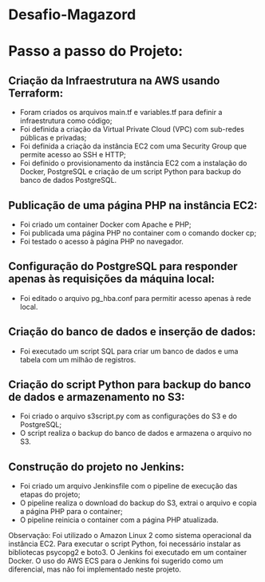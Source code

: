 # Desafio-Magazord

<!DOCTYPE html>
<html>
<head>
	
</head>
<body>
	<h1>Passo a passo do Projeto:</h1>
	<h2>Criação da Infraestrutura na AWS usando Terraform:</h2>
	<ul>
		<li>Foram criados os arquivos main.tf e variables.tf para definir a infraestrutura como código;</li>
		<li>Foi definida a criação da Virtual Private Cloud (VPC) com sub-redes públicas e privadas;</li>
		<li>Foi definida a criação da instância EC2 com uma Security Group que permite acesso ao SSH e HTTP;</li>
		<li>Foi definido o provisionamento da instância EC2 com a instalação do Docker, PostgreSQL e criação de um script Python para backup do banco de dados PostgreSQL.</li>
	</ul>
	<h2>Publicação de uma página PHP na instância EC2:</h2>
	<ul>
		<li>Foi criado um container Docker com Apache e PHP;</li>
		<li>Foi publicada uma página PHP no container com o comando docker cp;</li>
		<li>Foi testado o acesso à página PHP no navegador.</li>
	</ul>
	<h2>Configuração do PostgreSQL para responder apenas às requisições da máquina local:</h2>
	<ul>
		<li>Foi editado o arquivo pg_hba.conf para permitir acesso apenas à rede local.</li>
	</ul>
	<h2>Criação do banco de dados e inserção de dados:</h2>
	<ul>
		<li>Foi executado um script SQL para criar um banco de dados e uma tabela com um milhão de registros.</li>
	</ul>
	<h2>Criação do script Python para backup do banco de dados e armazenamento no S3:</h2>
	<ul>
		<li>Foi criado o arquivo s3script.py com as configurações do S3 e do PostgreSQL;</li>
		<li>O script realiza o backup do banco de dados e armazena o arquivo no S3.</li>
	</ul>
	<h2>Construção do projeto no Jenkins:</h2>
	<ul>
		<li>Foi criado um arquivo Jenkinsfile com o pipeline de execução das etapas do projeto;</li>
		<li>O pipeline realiza o download do backup do S3, extrai o arquivo e copia a página PHP para o container;</li>
		<li>O pipeline reinicia o container com a página PHP atualizada.</li>
	</ul>
	<p>Observação: Foi utilizado o Amazon Linux 2 como sistema operacional da instância EC2. Para executar o script Python, foi necessário instalar as bibliotecas psycopg2 e boto3. O Jenkins foi executado em um container Docker. O uso do AWS ECS para o Jenkins foi sugerido como um diferencial, mas não foi implementado neste projeto.</p>
</body>
</html>

